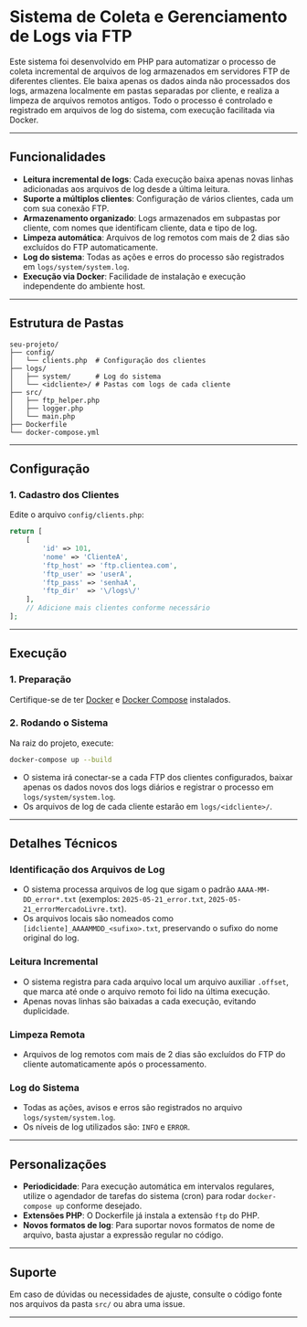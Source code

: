 # Sistema de Coleta e Gerenciamento de Logs via FTP

Este sistema foi desenvolvido em PHP para automatizar o processo de coleta incremental de arquivos de log armazenados em servidores FTP de diferentes clientes. Ele baixa apenas os dados ainda não processados dos logs, armazena localmente em pastas separadas por cliente, e realiza a limpeza de arquivos remotos antigos. Todo o processo é controlado e registrado em arquivos de log do sistema, com execução facilitada via Docker.

---

## Funcionalidades

- **Leitura incremental de logs**: Cada execução baixa apenas novas linhas adicionadas aos arquivos de log desde a última leitura.
- **Suporte a múltiplos clientes**: Configuração de vários clientes, cada um com sua conexão FTP.
- **Armazenamento organizado**: Logs armazenados em subpastas por cliente, com nomes que identificam cliente, data e tipo de log.
- **Limpeza automática**: Arquivos de log remotos com mais de 2 dias são excluídos do FTP automaticamente.
- **Log do sistema**: Todas as ações e erros do processo são registrados em `logs/system/system.log`.
- **Execução via Docker**: Facilidade de instalação e execução independente do ambiente host.

---

## Estrutura de Pastas

```
seu-projeto/
├── config/
│   └── clients.php  # Configuração dos clientes
├── logs/
│   ├── system/      # Log do sistema
│   └── <idcliente>/ # Pastas com logs de cada cliente
├── src/
│   ├── ftp_helper.php
│   ├── logger.php
│   └── main.php
├── Dockerfile
└── docker-compose.yml
```

---

## Configuração

### 1. Cadastro dos Clientes

Edite o arquivo `config/clients.php`:

```php
return [
    [
        'id' => 101,
        'nome' => 'ClienteA',
        'ftp_host' => 'ftp.clientea.com',
        'ftp_user' => 'userA',
        'ftp_pass' => 'senhaA',
        'ftp_dir'  => '\/logs\/'
    ],
    // Adicione mais clientes conforme necessário
];
```

---

## Execução

### 1. Preparação

Certifique-se de ter [Docker](https://www.docker.com/) e [Docker Compose](https://docs.docker.com/compose/) instalados.

### 2. Rodando o Sistema

Na raiz do projeto, execute:

```sh
docker-compose up --build
```

- O sistema irá conectar-se a cada FTP dos clientes configurados, baixar apenas os dados novos dos logs diários e registrar o processo em `logs/system/system.log`.
- Os arquivos de log de cada cliente estarão em `logs/<idcliente>/`.

---

## Detalhes Técnicos

### Identificação dos Arquivos de Log

- O sistema processa arquivos de log que sigam o padrão `AAAA-MM-DD_error*.txt` (exemplos: `2025-05-21_error.txt`, `2025-05-21_errorMercadoLivre.txt`).
- Os arquivos locais são nomeados como `[idcliente]_AAAAMMDD_<sufixo>.txt`, preservando o sufixo do nome original do log.

### Leitura Incremental

- O sistema registra para cada arquivo local um arquivo auxiliar `.offset`, que marca até onde o arquivo remoto foi lido na última execução.
- Apenas novas linhas são baixadas a cada execução, evitando duplicidade.

### Limpeza Remota

- Arquivos de log remotos com mais de 2 dias são excluídos do FTP do cliente automaticamente após o processamento.

### Log do Sistema

- Todas as ações, avisos e erros são registrados no arquivo `logs/system/system.log`.
- Os níveis de log utilizados são: `INFO` e `ERROR`.

---

## Personalizações

- **Periodicidade**: Para execução automática em intervalos regulares, utilize o agendador de tarefas do sistema (cron) para rodar `docker-compose up` conforme desejado.
- **Extensões PHP**: O Dockerfile já instala a extensão `ftp` do PHP.
- **Novos formatos de log**: Para suportar novos formatos de nome de arquivo, basta ajustar a expressão regular no código.

---

## Suporte

Em caso de dúvidas ou necessidades de ajuste, consulte o código fonte nos arquivos da pasta `src/` ou abra uma issue.

---